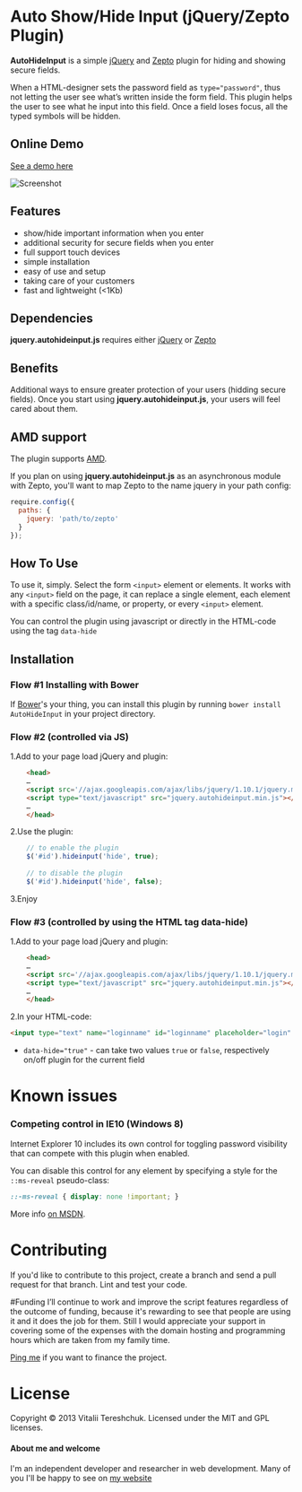 # Auto Show/Hide Input (jQuery/Zepto Plugin)

**AutoHideInput** is a simple [jQuery](http://jquery.com) and [Zepto](http://zeptojs.com) plugin for hiding and showing secure fields.

When a HTML-designer sets the password field as `type="password"`, thus not letting the user see what’s written inside the form field. This plugin helps the user to see what he input into this field. Once a field loses focus, all the typed symbols will be hidden.

## Online Demo

[See a demo here](http://xvoland.github.io/jquery-plugin-autohideinput)

![Screenshot](https://rawgithub.com/xvoland/jquery-plugin-autohideinput/master/demo/autohideinput.gif)

## Features
- show/hide important information when you enter
- additional security for secure fields when you enter
- full support touch devices
- simple installation
- easy of use and setup
- taking care of your customers
- fast and lightweight (<1Kb)


## Dependencies
**jquery.autohideinput.js** requires either [jQuery](http://jquery.com/) or [Zepto](http://zeptojs.com/)


## Benefits
Additional ways to ensure greater protection of your users (hidding secure fields). Once you start using **jquery.autohideinput.js**, your users will feel cared about them.


## AMD support
The plugin supports [AMD](http://requirejs.org/docs/whyamd.html).

If you plan on using **jquery.autohideinput.js** as an asynchronous module with Zepto, you'll want to map Zepto to the name jquery in your path config:

```javascript
require.config({
  paths: {
    jquery: 'path/to/zepto'
  }
});
```


## How To Use

To use it, simply. Select the form `<input>` element or elements. It works with any `<input>` field on the page, it can replace a single element, each element with a specific class/id/name, or property, or every `<input>` element.

You can control the plugin using javascript or directly in the HTML-code using the tag `data-hide`


## Installation

### Flow #1 Installing with Bower
If [Bower](http://bower.io/)'s your thing, you can install this plugin by running `bower install AutoHideInput` in your project directory.


### Flow #2 (controlled via JS)

1.Add to your page load jQuery and plugin:

```html
	<head>
	… 
	<script src='//ajax.googleapis.com/ajax/libs/jquery/1.10.1/jquery.min.js'></script>
	<script type="text/javascript" src="jquery.autohideinput.min.js"></script>
	…
	</head>
```

2.Use the plugin:

```javascript
	// to enable the plugin
	$('#id').hideinput('hide', true);
	
	// to disable the plugin
	$('#id').hideinput('hide', false);	
```

3.Enjoy


### Flow #3 (controlled by using the HTML tag **data-hide**)

1.Add to your page load jQuery and plugin:

```html
	<head>
	… 
	<script src='//ajax.googleapis.com/ajax/libs/jquery/1.10.1/jquery.min.js'></script>
	<script type="text/javascript" src="jquery.autohideinput.min.js"></script>
	…
	</head>
```

2.In your HTML-code:

```html
<input type="text" name="loginname" id="loginname" placeholder="login" data-hide="true">
```

* `data-hide="true"` - can take two values `true` or `false`, respectively on/off plugin for the current field


# Known issues
### Competing control in IE10 (Windows 8)

Internet Explorer 10 includes its own control for toggling password visibility that can compete with this plugin when enabled.

You can disable this control for any element by specifying a style for the `::ms-reveal` pseudo-class:

```css
::-ms-reveal { display: none !important; }
```

More info [on MSDN](http://msdn.microsoft.com/en-us/library/windows/apps/hh465773.aspx).


# Contributing
If you'd like to contribute to this project, create a branch and send a pull request for that branch. Lint and test your code.


#Funding
I’ll continue to work and improve the script features regardless of the outcome of funding, because it's rewarding to see that people are using it and it does the job for them. Still I would appreciate your support in covering some of the expenses with the domain hosting and programming hours which are taken from my family time.

[Ping me](adv@dotoca.net) if you want to finance the project.


# License
Copyright © 2013 Vitalii Tereshchuk. Licensed under the MIT and GPL licenses.


#### About me and welcome
I'm an independent developer and researcher in web development. Many of you I'll be happy to see on [my website](http://dotoca.net)
